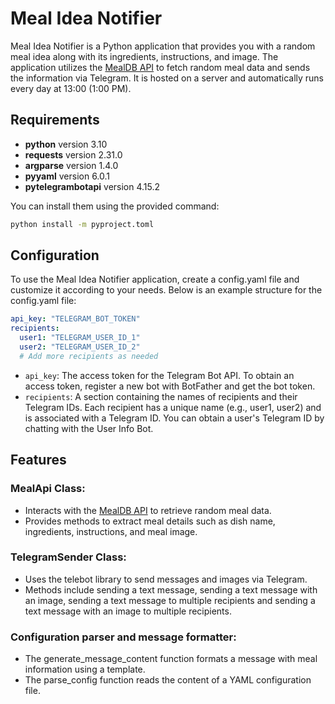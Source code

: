 # Meal Idea Notifier
Meal Idea Notifier is a Python application that provides you with a random meal idea along
with its ingredients, instructions, and image. The application utilizes the 
[MealDB API](https://themealdb.com/api/json/v1/1/random.php)
to fetch random meal data and sends the information via Telegram. It is hosted on a server and 
automatically runs every day at 13:00 (1:00 PM).

## Requirements
* **python** version 3.10
* **requests** version 2.31.0
* **argparse** version 1.4.0
* **pyyaml** version 6.0.1
* **pytelegrambotapi**  version 4.15.2

You can install them using the provided command:
```bash
python install -m pyproject.toml
```

## Configuration 
To use the Meal Idea Notifier application, create a config.yaml file and customize it according 
to your needs. Below is an example structure for the config.yaml file:
```yaml
api_key: "TELEGRAM_BOT_TOKEN"
recipients:
  user1: "TELEGRAM_USER_ID_1"
  user2: "TELEGRAM_USER_ID_2"
  # Add more recipients as needed
```
* `api_key`: The access token for the Telegram Bot API. To obtain an access token, 
register a new bot with BotFather and get the bot token.
* `recipients`: A section containing the names of recipients and their Telegram IDs. 
Each recipient has a unique name (e.g., user1, user2) and is associated with a Telegram ID. 
You can obtain a user's Telegram ID by chatting with the User Info Bot.

## Features
### MealApi Class:
* Interacts with the [MealDB API](https://themealdb.com/api/json/v1/1/random.php)
to retrieve random meal data.
* Provides methods to extract meal details such as dish name, ingredients, instructions, and meal image.

### TelegramSender Class:
* Uses the telebot library to send messages and images via Telegram.
* Methods include sending a text message, sending a text message with an image, sending a text 
message to multiple recipients and sending a text message with an image to multiple recipients.

### Configuration parser and message formatter:
* The generate_message_content function formats a message with meal information using a template.
* The parse_config function reads the content of a YAML configuration file.
